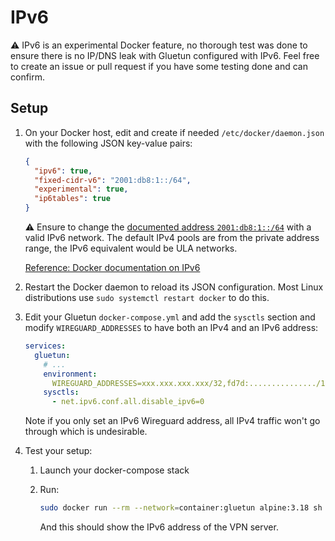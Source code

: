 # IPv6

⚠️ IPv6 is an experimental Docker feature, no thorough test was done to ensure there is no IP/DNS leak with Gluetun configured with IPv6. Feel free to create an issue or pull request if you have some testing done and can confirm.

## Setup

1. On your Docker host, edit and create if needed `/etc/docker/daemon.json` with the following JSON key-value pairs:

    ```json
    {
      "ipv6": true,
      "fixed-cidr-v6": "2001:db8:1::/64",
      "experimental": true,
      "ip6tables": true
    }
    ```

    ⚠️ Ensure to change the [documented address `2001:db8:1::/64`](https://en.wikipedia.org/wiki/Reserved_IP_addresses#IPv6) with a valid IPv6 network. The default IPv4 pools are from the private address range, the IPv6 equivalent would be ULA networks.

    [Reference: Docker documentation on IPv6](https://docs.docker.com/config/daemon/ipv6/#use-ipv6-for-the-default-bridge-network)
1. Restart the Docker daemon to reload its JSON configuration. Most Linux distributions use `sudo systemctl restart docker` to do this.
1. Edit your Gluetun `docker-compose.yml` and add the `sysctls` section and modify `WIREGUARD_ADDRESSES` to have both an IPv4 and an IPv6 address:

    ```yaml
    services:
      gluetun:
        # ...
        environment:
          WIREGUARD_ADDRESSES=xxx.xxx.xxx.xxx/32,fd7d:.............../128
        sysctls:
          - net.ipv6.conf.all.disable_ipv6=0
    ```

    Note if you only set an IPv6 Wireguard address, all IPv4 traffic won't go through which is undesirable.

1. Test your setup:
    1. Launch your docker-compose stack
    1. Run:

        ```sh
        sudo docker run --rm --network=container:gluetun alpine:3.18 sh -c "apk add curl && curl -6 --silent https://ipv6.ipleak.net/json/"
        ```

        And this should show the IPv6 address of the VPN server.
